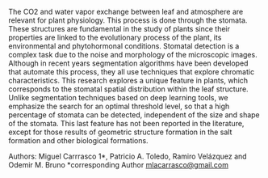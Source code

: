 The CO2 and water vapor exchange between leaf and atmosphere are relevant for plant physiology. This process is done through the stomata. These structures are fundamental in the study of plants since their properties are linked to the evolutionary process of the plant, its environmental and phytohormonal conditions. Stomatal detection is a complex task due to the noise and morphology of the microscopic images. Although in recent years segmentation algorithms have been developed that automate this process, they all use techniques that explore chromatic characteristics. This research explores a unique feature in plants, which corresponds to the stomatal spatial distribution within the leaf structure. Unlike segmentation techniques based on deep learning tools, we emphasize the search for an optimal threshold level, so that a high percentage of stomata can be detected, independent of the size and shape of the stomata. This last feature has not been reported in the literature, except for those results of geometric structure formation in the salt formation and other biological formations.

Authors: Miguel Carrrasco 1*, Patricio A. Toledo, Ramiro Velázquez and Odemir M. Bruno
*corresponding Author mlacarrasco@gmail.com

